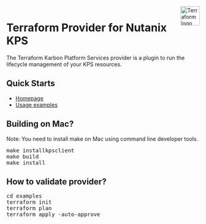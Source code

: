 <a href="https://terraform.io">
    <img src="https://cdn.rawgit.com/hashicorp/terraform-website/master/content/source/assets/images/logo-hashicorp.svg" alt="Terraform logo" title="Terraform" align="right" height="50" />
</a>

# Terraform Provider for Nutanix KPS

The Terraform Karbon Platform Services provider is a plugin to run the lifecycle management of your KPS resources.

## Quick Starts

- [Homepage](https://registry.terraform.io/providers/nutanix/nutanixkps/latest)
- [Usage examples](https://registry.terraform.io/providers/nutanix/nutanixkps/latest/documentation)

## Building on Mac? 
Note: You need to install make on Mac using command line developer tools.
<pre>
make installkpsclient
make build
make install
</pre>

## How to validate provider?
<pre>
cd examples
terraform init
terraform plan
terraform apply -auto-approve
</pre>
